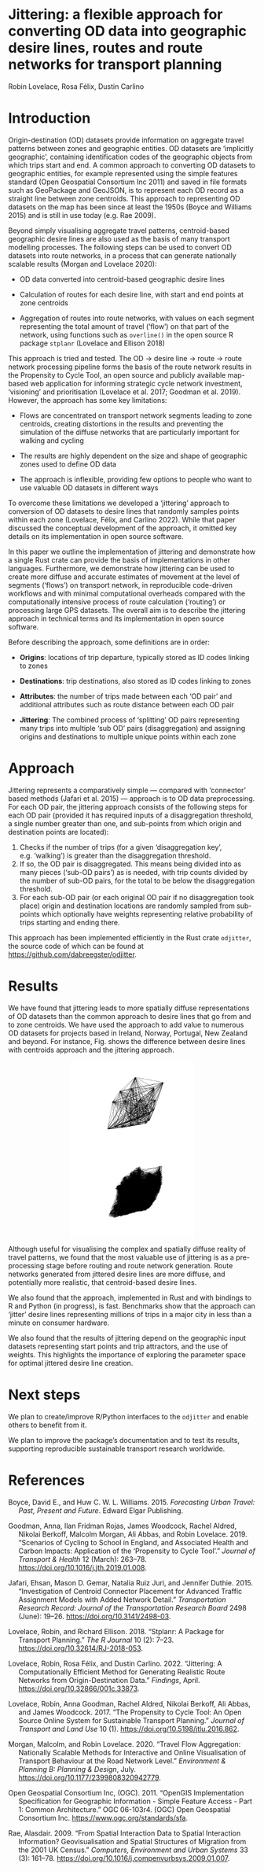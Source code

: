 Jittering: a flexible approach for converting OD data into geographic
desire lines, routes and route networks for transport planning
================
Robin Lovelace, Rosa Félix, Dustin Carlino

<!-- README.md is generated from README.Rmd. Please edit that file -->

# Introduction

Origin-destination (OD) datasets provide information on aggregate travel
patterns between zones and geographic entities. OD datasets are
‘implicitly geographic’, containing identification codes of the
geographic objects from which trips start and end. A common approach to
converting OD datasets to geographic entities, for example represented
using the simple features standard (Open Geospatial Consortium Inc 2011)
and saved in file formats such as GeoPackage and GeoJSON, is to
represent each OD record as a straight line between zone centroids. This
approach to representing OD datasets on the map has been since at least
the 1950s (Boyce and Williams 2015) and is still in use today (e.g. Rae
2009).

Beyond simply visualising aggregate travel patterns, centroid-based
geographic desire lines are also used as the basis of many transport
modelling processes. The following steps can be used to convert OD
datasets into route networks, in a process that can generate nationally
scalable results (Morgan and Lovelace 2020):

-   OD data converted into centroid-based geographic desire lines

-   Calculation of routes for each desire line, with start and end
    points at zone centroids

-   Aggregation of routes into route networks, with values on each
    segment representing the total amount of travel (‘flow’) on that
    part of the network, using functions such as `overline()` in the
    open source R package `stplanr` (Lovelace and Ellison 2018)

This approach is tried and tested. The OD -\> desire line -\> route -\>
route network processing pipeline forms the basis of the route network
results in the Propensity to Cycle Tool, an open source and publicly
available map-based web application for informing strategic cycle
network investment, ‘visioning’ and prioritisation (Lovelace et al.
2017; Goodman et al. 2019). However, the approach has some key
limitations:

-   Flows are concentrated on transport network segments leading to zone
    centroids, creating distortions in the results and preventing the
    simulation of the diffuse networks that are particularly important
    for walking and cycling

-   The results are highly dependent on the size and shape of geographic
    zones used to define OD data

-   The approach is inflexible, providing few options to people who want
    to use valuable OD datasets in different ways

To overcome these limitations we developed a ‘jittering’ approach to
conversion of OD datasets to desire lines that randomly samples points
within each zone (Lovelace, Félix, and Carlino 2022). While that paper
discussed the conceptual development of the approach, it omitted key
details on its implementation in open source software.

In this paper we outline the implementation of jittering and demonstrate
how a single Rust crate can provide the basis of implementations in
other languages. Furthermore, we demonstrate how jittering can be used
to create more diffuse and accurate estimates of movement at the level
of segments (‘flows’) on transport network, in reproducible code-driven
workflows and with minimal computational overheads compared with the
computationally intensive process of route calculation (‘routing’) or
processing large GPS datasets. The overall aim is to describe the
jittering approach in technical terms and its implementation in open
source software.

Before describing the approach, some definitions are in order:

-   **Origins**: locations of trip departure, typically stored as ID
    codes linking to zones

-   **Destinations**: trip destinations, also stored as ID codes linking
    to zones

-   **Attributes**: the number of trips made between each ‘OD pair’ and
    additional attributes such as route distance between each OD pair

-   **Jittering**: The combined process of ‘splitting’ OD pairs
    representing many trips into multiple ‘sub OD’ pairs
    (disaggregation) and assigning origins and destinations to multiple
    unique points within each zone

# Approach

Jittering represents a comparatively simple — compared with ‘connector’
based methods (Jafari et al. 2015) — approach is to OD data
preprocessing. For each OD pair, the jittering approach consists of the
following steps for each OD pair (provided it has required inputs of a
disaggregation threshold, a single number greater than one, and
sub-points from which origin and destination points are located):

1.  Checks if the number of trips (for a given ‘disaggregation key’,
    e.g. ‘walking’) is greater than the disaggregation threshold.
2.  If so, the OD pair is disaggregated. This means being divided into
    as many pieces (‘sub-OD pairs’) as is needed, with trip counts
    divided by the number of sub-OD pairs, for the total to be below the
    disaggregation threshold.
3.  For each sub-OD pair (or each original OD pair if no disaggregation
    took place) origin and destination locations are randomly sampled
    from sub-points which optionally have weights representing relative
    probability of trips starting and ending there.

This approach has been implemented efficiently in the Rust crate
`odjitter`, the source code of which can be found at
<https://github.com/dabreegster/odjitter>.

# Results

We have found that jittering leads to more spatially diffuse
representations of OD datasets than the common approach to desire lines
that go from and to zone centroids. We have used the approach to add
value to numerous OD datasets for projects based in Ireland, Norway,
Portugal, New Zealand and beyond. For instance, Fig. shows the
difference between desire lines with centroids approach and the
jittering approach.

<img src="README_files/figure-gfm/jitteredoverview-1.png" title="\label{poltlisbon}Trips represented with desire lines from centroids and with jittering, for Lisbon (Portugal)" alt="\label{poltlisbon}Trips represented with desire lines from centroids and with jittering, for Lisbon (Portugal)" width="50%" style="display: block; margin: auto;" /><img src="README_files/figure-gfm/jitteredoverview-2.png" title="\label{poltlisbon}Trips represented with desire lines from centroids and with jittering, for Lisbon (Portugal)" alt="\label{poltlisbon}Trips represented with desire lines from centroids and with jittering, for Lisbon (Portugal)" width="50%" style="display: block; margin: auto;" />

Although useful for visualising the complex and spatially diffuse
reality of travel patterns, we found that the most valuable use of
jittering is as a pre-processing stage before routing and route network
generation. Route networks generated from jittered desire lines are more
diffuse, and potentially more realistic, that centroid-based desire
lines.

We also found that the approach, implemented in Rust and with bindings
to R and Python (in progress), is fast. Benchmarks show that the
approach can ‘jitter’ desire lines representing millions of trips in a
major city in less than a minute on consumer hardware.

We also found that the results of jittering depend on the geographic
input datasets representing start points and trip attractors, and the
use of weights. This highlights the importance of exploring the
parameter space for optimal jittered desire line creation.

# Next steps

We plan to create/improve R/Python interfaces to the `odjitter` and
enable others to benefit from it.
<!-- Although an R interface to the `odjitter` crate has already been developed, it uses system calls, not bindings provided by the R package `rextendr`. -->
We plan to improve the package’s documentation and to test its results,
supporting reproducible sustainable transport research worldwide.

# References

<div id="refs" class="references csl-bib-body hanging-indent">

<div id="ref-boyce_forecasting_2015" class="csl-entry">

Boyce, David E., and Huw C. W. L. Williams. 2015. *Forecasting Urban
Travel: Past, Present and Future*. Edward Elgar Publishing.

</div>

<div id="ref-goodman_scenarios_2019" class="csl-entry">

Goodman, Anna, Ilan Fridman Rojas, James Woodcock, Rachel Aldred,
Nikolai Berkoff, Malcolm Morgan, Ali Abbas, and Robin Lovelace. 2019.
“Scenarios of Cycling to School in England, and Associated Health and
Carbon Impacts: Application of the ‘Propensity to Cycle Tool’.” *Journal
of Transport & Health* 12 (March): 263–78.
<https://doi.org/10.1016/j.jth.2019.01.008>.

</div>

<div id="ref-jafari_investigation_2015" class="csl-entry">

Jafari, Ehsan, Mason D. Gemar, Natalia Ruiz Juri, and Jennifer Duthie.
2015. “Investigation of Centroid Connector Placement for Advanced
Traffic Assignment Models with Added Network Detail.” *Transportation
Research Record: Journal of the Transportation Research Board* 2498
(June): 19–26. <https://doi.org/10.3141/2498-03>.

</div>

<div id="ref-lovelace_stplanr_2018" class="csl-entry">

Lovelace, Robin, and Richard Ellison. 2018. “Stplanr: A Package for
Transport Planning.” *The R Journal* 10 (2): 7–23.
<https://doi.org/10.32614/RJ-2018-053>.

</div>

<div id="ref-Lovelace2022Jittering" class="csl-entry">

Lovelace, Robin, Rosa Félix, and Dustin Carlino. 2022. “Jittering: A
Computationally Efficient Method for Generating Realistic Route Networks
from Origin-Destination Data.” *Findings*, April.
<https://doi.org/10.32866/001c.33873>.

</div>

<div id="ref-lovelace_propensity_2017" class="csl-entry">

Lovelace, Robin, Anna Goodman, Rachel Aldred, Nikolai Berkoff, Ali
Abbas, and James Woodcock. 2017. “The Propensity to Cycle Tool: An Open
Source Online System for Sustainable Transport Planning.” *Journal of
Transport and Land Use* 10 (1). <https://doi.org/10.5198/jtlu.2016.862>.

</div>

<div id="ref-morgan_travel_2020" class="csl-entry">

Morgan, Malcolm, and Robin Lovelace. 2020. “Travel Flow Aggregation:
Nationally Scalable Methods for Interactive and Online Visualisation of
Transport Behaviour at the Road Network Level.” *Environment & Planning
B: Planning & Design*, July. <https://doi.org/10.1177/2399808320942779>.

</div>

<div id="ref-ogcopengeospatialconsortiuminc_opengis_2011"
class="csl-entry">

Open Geospatial Consortium Inc, (OGC). 2011. “OpenGIS Implementation
Specification for Geographic Information - Simple Feature Access - Part
1: Common Architecture.” OGC 06-103r4. (OGC) Open Geospatial Consortium
Inc. <https://www.ogc.org/standards/sfa>.

</div>

<div id="ref-rae_spatial_2009" class="csl-entry">

Rae, Alasdair. 2009. “From Spatial Interaction Data to Spatial
Interaction Information? Geovisualisation and Spatial Structures of
Migration from the 2001 UK Census.” *Computers, Environment and Urban
Systems* 33 (3): 161–78.
<https://doi.org/10.1016/j.compenvurbsys.2009.01.007>.

</div>

</div>
